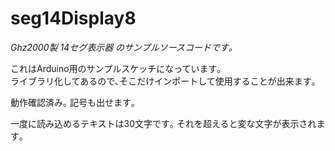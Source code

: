 # seg14Display8

*Ghz2000製 14セグ表示器 のサンプルソースコードです｡*

これはArduino用のサンプルスケッチになっています｡  
ライブラリ化してあるので､そこだけインポートして使用することが出来ます｡

動作確認済み｡ 記号も出せます｡

一度に読み込めるテキストは30文字です｡
それを超えると変な文字が表示されます｡
